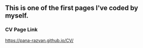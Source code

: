 ## This is one of the first pages I've coded by myself.

### CV Page Link

https://pana-razvan.github.io/CV/
